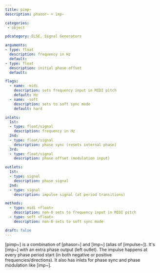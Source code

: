 ```yaml
---
title: pimp~
description: phasor~ + imp~

categories:
 - object

pdcategory: ELSE, Signal Generators

arguments:
- type: float
  description: frequency in Hz
  default:
- type: float
  description: initial phase offset
  default:

flags:
  - name: -midi
    description: sets frequency input in MIDI pitch
    default: Hz
  - name: -soft
    description: sets to soft sync mode
    default: hard

inlets:
  1st:
  - type: float/signal
    description: frequency in Hz
  2nd:
  - type: float/signal
    description: phase sync (resets internal phase)
  3rd:
  - type: float/signal
    description: phase offset (modulation input)

outlets:
  1st:
  - type: signal
    description: phase signal
  2nd:
  - type: signal
    description: impulse signal (at period transitions)

methods:
  - type: midi <float>
    description: non-0 sets to frequency input in MIDI pitch
  - type: soft <float>
    description: non-0 sets to soft sync mode

draft: false
---
```


[pimp~] is a combination of [phasor~] and [imp~] (alias of [impulse~]). It's [imp~] with an extra phase output (left outlet). The impulse happens at every phase period start (in both negative or positive frequencies/directions). It also has inlets for phase sync and phase modulation like [imp~].

